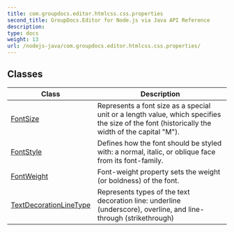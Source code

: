 ```yaml
---
title: com.groupdocs.editor.htmlcss.css.properties
second_title: GroupDocs.Editor for Node.js via Java API Reference
description: 
type: docs
weight: 13
url: /nodejs-java/com.groupdocs.editor.htmlcss.css.properties/
---
```


## Classes

| Class | Description |
| --- | --- |
| [FontSize](../com.groupdocs.editor.htmlcss.css.properties/fontsize) | Represents a font size as a special unit or a length value, which specifies the size of the font (historically the width of the capital "M"). |
| [FontStyle](../com.groupdocs.editor.htmlcss.css.properties/fontstyle) | Defines how the font should be styled with: a normal, italic, or oblique face from its font-family. |
| [FontWeight](../com.groupdocs.editor.htmlcss.css.properties/fontweight) | Font-weight property sets the weight (or boldness) of the font. |
| [TextDecorationLineType](../com.groupdocs.editor.htmlcss.css.properties/textdecorationlinetype) | Represents types of the text decoration line: underline (underscore), overline, and line-through (strikethrough) |
